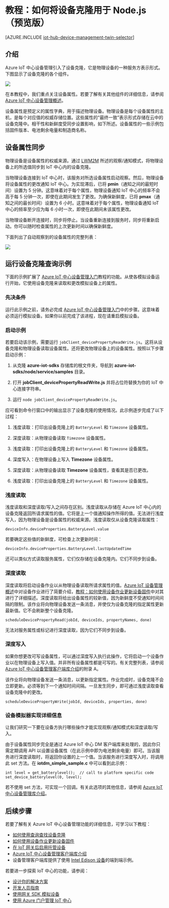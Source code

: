 <properties
	pageTitle="IoT 中心设备管理设备克隆 | Azure"
	description="Azure IoT 中心设备管理教程，描述如何使用设备克隆。"
	services="iot-hub"
	documentationCenter=".net"
	authors="juanjperez"
	manager="timlt"
	editor=""/>

<tags
 ms.service="iot-hub"
 ms.date="04/29/2016"
 wacn.date="08/08/2016"/>

# 教程：如何将设备克隆用于 Node.js（预览版）

[AZURE.INCLUDE [iot-hub-device-management-twin-selector](../../includes/iot-hub-device-management-twin-selector.md)]

## 介绍

Azure IoT 中心设备管理引入了设备克隆，它是物理设备的一种服务方表示形式。下图显示了设备克隆的各个组件。

![][img-twin]

在本教程中，我们重点关注设备属性。若要了解有关其他组件的详细信息，请参阅 [Azure IoT 中心设备管理概述][lnk-dm-overview]。

设备属性是预定义的属性字典，用于描述物理设备。物理设备是每个设备属性的主机，是每个对应值的权威存储位置。这些属性的“最终一致”表示形式存储在云中的设备克隆中。相干性和新鲜度受同步设置影响，如下所述。设备属性的一些示例包括固件版本、电池剩余电量和制造商名称。

## 设备属性同步

物理设备是设备属性的权威来源。通过 [LWM2M][lnk-lwm2m] 所述的观察/通知模式，将物理设备上的所选值同步到 IoT 中心内的设备克隆。

当物理设备连接到 IoT 中心时，该服务对所选设备属性启动观察。然后，物理设备将设备属性的更改通知 IoT 中心。为实现滞后，已将 **pmin**（通知之间的最短时间）设置为 5 分钟。这意味着对于每个属性，物理设备通知 IoT 中心的频率不会高于每 5 分钟一次，即使在此期间发生了更改。为确保新鲜度，已将 **pmax**（通知之间的最长时间）设置为 6 小时。这意味着对于每个属性，物理设备通知 IoT 中心的频率至少应为每 6 小时一次，即使在此期间未该属性更改。

当物理设备断开连接时，同步将停止。当设备重新连接到服务时，同步将重新启动。你可以随时检查属性的上次更新时间以确保新鲜度。

下面列出了自动观察到的设备属性的完整列表：

![][img-observed]

## 运行设备克隆查询示例

下面的示例扩展了 [Azure IoT 中心设备管理入门][lnk-get-started]教程的功能。从使各模拟设备运行开始，它使用设备克隆来读取和更改模拟设备上的属性。

### 先决条件 

运行此示例之前，请务必完成 [Azure IoT 中心设备管理入门][lnk-get-started]中的步骤。这意味着必须运行模拟设备。如果你以前完成了该进程，现在请重启模拟设备。

### 启动示例

若要启动该示例，需要运行 ```jobClient_devicePropertyReadWrite.js```。这将从设备克隆和物理设备读取设备属性。还将更改物理设备上的设备属性。按照以下步骤启动示例：

1.  从克隆 **azure-iot-sdks** 存储库的根文件夹，导航到 **azure-iot-sdks/node/service/samples** 目录。  

2.  打开 **jobClient_devicePropertyReadWrite.js** 并将占位符替换为你的 IoT 中心连接字符串。

2.  运行 `node jobClient_devicePropertyReadWrite.js`。

应可看到命令行窗口中的输出显示了设备克隆的使用情况。此示例逐步完成了以下过程：

1.  浅度读取：打印出设备克隆上的 `BatteryLevel` 和 `Timezone` 设备属性。

2.  深度读取：从物理设备读取 `Timezone` 设备属性。

3. 浅度读取：打印出设备克隆上的 `BatteryLevel` 和 `Timezone` 设备属性。

4.  深度写入：在物理设备上写入 **Timezone** 设备属性。

5.  深度读取：从物理设备读取 **Timezone** 设备属性，查看其是否已更改。

6.  浅度读取：打印出设备克隆上的 `BatteryLevel` 和 `Timezone` 设备属性。

### 浅度读取

浅度读取和深度读取/写入之间存在区别。浅度读取从存储在 Azure IoT 中心内的设备克隆返回所请求属性的值。它将是上一个值通知操作所得的值。无法进行浅度写入，因为物理设备是设备属性的权威来源。浅度读取仅从设备克隆读取属性：

```
deviceInfo.deviceProperties.BatteryLevel.value
```

若要确定这些值的新鲜度，可检查上次更新时间：

```
deviceInfo.deviceProperties.BatteryLevel.lastUpdatedTime
```

还可以类似方式读取服务属性，它们仅存储在设备克隆内。它们不同步到设备。

### 深度读取

深度读取将启动设备作业以从物理设备读取所请求属性的值。[Azure IoT 设备管理概述][lnk-dm-overview]中对设备作业进行了简要介绍，[教程：如何使用设备作业更新设备固件][lnk-dm-jobs]中对其进行了详细描述。深度读取将给出设备属性的较新值，因为新鲜度不受通知时间间隔的限制。该作业将向物理设备发送一条消息，并使仅为设备克隆的指定属性更新最新值。它不会刷新整个设备克隆。

```
scheduleDevicePropertyRead(jobId, deviceIds, propertyNames, done)
```

无法对服务属性或标记进行深度读取，因为它们不同步到设备。

### 深度写入

如果你想更改可写设备属性，可以通过深度写入执行此操作，它将启动一个设备作业以在物理设备上写入值。并非所有设备属性都是可写的。有关完整列表，请参阅 [Azure IoT 中心设备管理客户端库介绍][lnk-dm-library]的附录 A。

该作业将向物理设备发送一条消息，以更新指定属性。作业完成时，设备克隆不会立即更新。必须等到下一个通知时间间隔。一旦发生同步，即可通过浅度读取查看设备克隆中的更改。

```
scheduleDevicePropertyWrite(jobId, deviceIds, properties, done)
```

### 设备模拟器实现详细信息

让我们研究一下要在设备方执行哪些操作才能实现观察/通知模式和深度读取/写入。

由于设备属性同步完全是通过 Azure IoT 中心 DM 客户端库来处理的，因此你只需定期调用 API 以设置设备属性（在此示例中即为电池剩余电量）即可。当该服务进行深度读取时，将返回你设置的上一个值。当该服务进行深度写入时，将调用此 set 方法。在 **iotdm\_simple\_sample.c** 中可以看到此示例：

```
int level = get_batterylevel();  // call to platform specific code 
set_device_batterylevel(0, level);
```

若不使用 set 方法，可实现一个回调。有关此选项的其他信息，请参阅 [Azure IoT 中心设备管理库介绍][lnk-dm-library]。

## 后续步骤

若要了解有关 Azure IoT 中心设备管理功能的详细信息，可学习以下教程：

- [如何使用查询查找设备克隆][lnk-tutorial-queries]
- [如何使用设备作业更新设备固件][lnk-tutorial-jobs]
- [在 IoT 网关后启用托管设备][lnk-dm-gateway]
- [Azure IoT 中心设备管理客户端库介绍][lnk-library-c]
- 设备管理客户端库提供了使用 [Intel Edison 设备][lnk-edison]的端到端示例。

若要进一步探索 IoT 中心的功能，请参阅：

- [设计你的解决方案][lnk-design]
- [开发人员指南][lnk-devguide]
- [使用网关 SDK 模拟设备][lnk-gateway]
- [使用 Azure 门户管理 IoT 中心][lnk-portal]

<!-- images and links -->
[img-twin]: ./media/iot-hub-device-management-device-twin/image1.png
[img-observed]: ./media/iot-hub-device-management-device-twin/image2.png

[lnk-lwm2m]: http://technical.openmobilealliance.org/Technical/technical-information/release-program/current-releases/oma-lightweightm2m-v1-0
[lnk-dm-overview]: /documentation/articles/iot-hub-device-management-overview/
[lnk-dm-library]: /documentation/articles/iot-hub-device-management-library/
[lnk-get-started]: /documentation/articles/iot-hub-device-management-get-started/
[lnk-tutorial-queries]: /documentation/articles/iot-hub-device-management-device-query/
[lnk-dm-jobs]: /documentation/articles/iot-hub-device-management-device-jobs/
[lnk-edison]: https://github.com/Azure/azure-iot-sdks/tree/dmpreview/c/iotdm_client/samples/iotdm_edison_sample

[lnk-tutorial-queries]: /documentation/articles/iot-hub-device-management-device-query/
[lnk-tutorial-jobs]: /documentation/articles/iot-hub-device-management-device-jobs/
[lnk-dm-gateway]: /documentation/articles/iot-hub-gateway-device-management/
[lnk-library-c]: /documentation/articles/iot-hub-device-management-library/

[lnk-design]: /documentation/articles/iot-hub-guidance/
[lnk-devguide]: /documentation/articles/iot-hub-devguide/
[lnk-gateway]: /documentation/articles/iot-hub-linux-gateway-sdk-simulated-device/
[lnk-portal]: /documentation/articles/iot-hub-manage-through-portal/

<!---HONumber=Mooncake_0801_2016-->